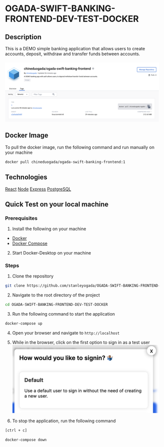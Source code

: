 # OGADA-SWIFT-BANKING-FRONTEND-DEV-TEST-DOCKER

## Description

This is a DEMO simple banking application that allows users to create accounts, deposit, withdraw and transfer funds between accounts.

####

![docker image page](image-1.png)

## Docker Image

To pull the docker image, run the following command and run manually on your machine

```bash
docker pull chineduogada/ogada-swift-banking-frontend:1
```

## Technologies

[React](https://reactjs.org/)
[Node](https://nodejs.org/en/)
[Express](https://expressjs.com/)
[PostgreSQL](https://www.postgresql.org/)

## Quick Test on your local machine

### Prerequisites

1. Install the following on your machine

- [Docker](https://docs.docker.com/get-docker/)
- [Docker Compose](https://docs.docker.com/compose/install/)

2. Start Docker-Desktop on your machine

### Steps

1. Clone the repository

```bash
git clone https://github.com/stanleyogada/OGADA-SWIFT-BANKING-FRONTEND-DEV-TEST-DOCKER.git
```

2. Navigate to the root directory of the project

```bash
cd OGADA-SWIFT-BANKING-FRONTEND-DEV-TEST-DOCKER
```

3. Run the following command to start the application

```bash
docker-compose up
```

4. Open your browser and navigate to `http://localhost`

5. While in the browser, click on the first option to sign in as a test user
   ![sign in as a test user](image.png)

6. To stop the application, run the following command

```bash
[ctrl + c]
```

```bash
docker-compose down
```

